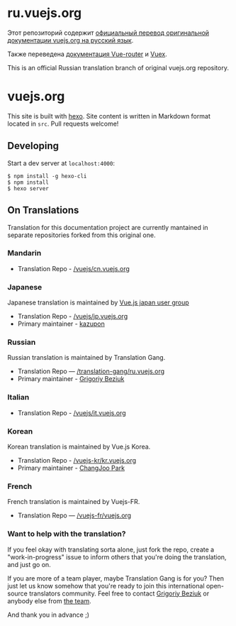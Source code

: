 # ru.vuejs.org

Этот репозиторий содержит [официальный перевод оригинальной документации vuejs.org на русский язык](https://ru.vuejs.org).

Также переведена [документация Vue-router](https://router.vuejs.org/ru/) и [Vuex](https://vuex.vuejs.org/ru/).

This is an official Russian translation branch of original vuejs.org repository.

# vuejs.org

This site is built with [hexo](http://hexo.io/). Site content is written in Markdown format located in `src`. Pull requests welcome!

## Developing

Start a dev server at `localhost:4000`:

```
$ npm install -g hexo-cli
$ npm install
$ hexo server
```

## On Translations

Translation for this documentation project are currently mantained in separate repositories forked from this original one.

### Mandarin

* Translation Repo - [/vuejs/cn.vuejs.org](https://github.com/vuejs/cn.vuejs.org)

### Japanese

Japanese translation is maintained by [Vue.js japan user group](https://github.com/vuejs-jp)

* Translation Repo - [/vuejs/jp.vuejs.org](https://github.com/vuejs/jp.vuejs.org)
* Primary maintainer - [kazupon](https://github.com/kazupon)

### Russian

Russian translation is maintained by Translation Gang.

* Translation Repo — [/translation-gang/ru.vuejs.org](https://github.com/translation-gang/ru.vuejs.org)
* Primary maintainer - [Grigoriy Beziuk](https://gbezyuk.github.io)

### Italian

* Translation Repo - [/vuejs/it.vuejs.org](https://github.com/vuejs/it.vuejs.org)

### Korean

Korean translation is maintained by Vue.js Korea.

* Translation Repo - [/vuejs-kr/kr.vuejs.org](https://github.com/vuejs-kr/kr.vuejs.org)
* Primary maintainer - [ChangJoo Park](https://github.com/ChangJoo-Park)

### French

French translation is maintained by Vuejs-FR.

* Translation Repo — [/vuejs-fr/vuejs.org](https://github.com/vuejs-fr/vuejs.org)

### Want to help with the translation?

If you feel okay with translating sorta alone, just fork the repo, create a "work-in-progress" issue to inform others that you're doing the translation, and just go on.

If you are more of a team player, maybe Translation Gang is for you? Then just let us know somehow that you're ready to join this international open-source translators community. Feel free to contact [Grigoriy Beziuk](https://gbezyuk.github.io) or anybody else from [the team](https://github.com/orgs/translation-gang/people).

And thank you in advance ;)
